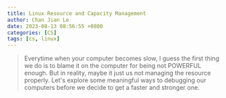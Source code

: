 ```yaml
---
title: Linux Resource and Capacity Management
author: Chan Jian Le
date: 2023-08-13 08:56:55 +0800
categories: [CS]
tags: [cs, linux]
---
```


> Everytime when your computer becomes slow, I guess the first thing we do 
> is to blame it on the computer for being not POWERFUL enough. But in reality,
> maybe it just us not managing the resource properly.
> Let's explore some meaningful ways to debugging our computers before we decide to get
> a faster and stronger one.
